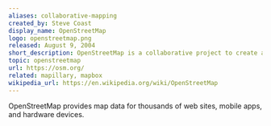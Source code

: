 ```yaml
---
aliases: collaborative-mapping
created_by: Steve Coast
display_name: OpenStreetMap
logo: openstreetmap.png
released: August 9, 2004
short_description: OpenStreetMap is a collaborative project to create a free editable map of the world.
topic: openstreetmap
url: https://osm.org/
related: mapillary, mapbox
wikipedia_url: https://en.wikipedia.org/wiki/OpenStreetMap
---
```

OpenStreetMap provides map data for thousands of web sites, mobile apps, and hardware devices.